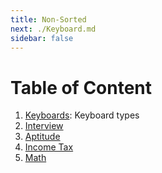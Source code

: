```yaml
---
title: Non-Sorted
next: ./Keyboard.md
sidebar: false
---
```


# Table of Content

1. [Keyboards](./Keyboard.md): Keyboard types
2. [Interview](./Interview/)
3. [Aptitude](./Apti/Programs/)
4. [Income Tax](./Finance/Income-Tax.md)
5. [Math](./Math/Information_Theory/Entropy.md)
